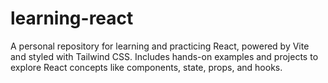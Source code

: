 # learning-react
A personal repository for learning and practicing React, powered by Vite and styled with Tailwind CSS. Includes hands-on examples and projects to explore React concepts like components, state, props, and hooks.

